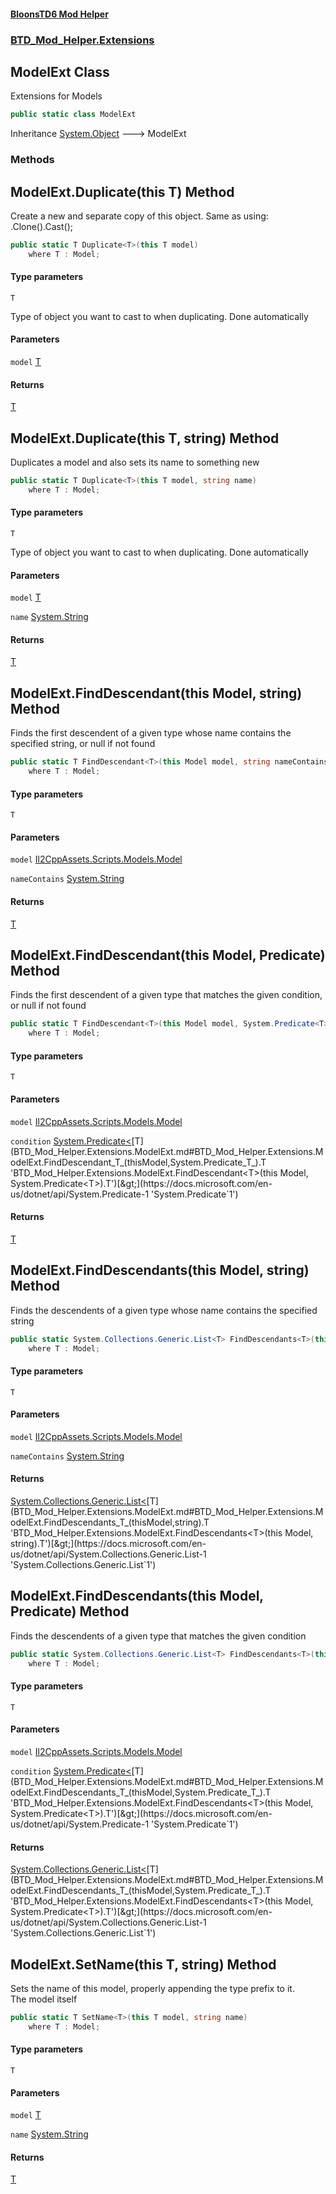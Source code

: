 #### [BloonsTD6 Mod Helper](README.md 'README')
### [BTD_Mod_Helper.Extensions](README.md#BTD_Mod_Helper.Extensions 'BTD_Mod_Helper.Extensions')

## ModelExt Class

Extensions for Models

```csharp
public static class ModelExt
```

Inheritance [System.Object](https://docs.microsoft.com/en-us/dotnet/api/System.Object 'System.Object') &#129106; ModelExt
### Methods

<a name='BTD_Mod_Helper.Extensions.ModelExt.Duplicate_T_(thisT)'></a>

## ModelExt.Duplicate<T>(this T) Method

Create a new and separate copy of this object. Same as using:  .Clone().Cast();

```csharp
public static T Duplicate<T>(this T model)
    where T : Model;
```
#### Type parameters

<a name='BTD_Mod_Helper.Extensions.ModelExt.Duplicate_T_(thisT).T'></a>

`T`

Type of object you want to cast to when duplicating. Done automatically
#### Parameters

<a name='BTD_Mod_Helper.Extensions.ModelExt.Duplicate_T_(thisT).model'></a>

`model` [T](BTD_Mod_Helper.Extensions.ModelExt.md#BTD_Mod_Helper.Extensions.ModelExt.Duplicate_T_(thisT).T 'BTD_Mod_Helper.Extensions.ModelExt.Duplicate<T>(this T).T')

#### Returns
[T](BTD_Mod_Helper.Extensions.ModelExt.md#BTD_Mod_Helper.Extensions.ModelExt.Duplicate_T_(thisT).T 'BTD_Mod_Helper.Extensions.ModelExt.Duplicate<T>(this T).T')

<a name='BTD_Mod_Helper.Extensions.ModelExt.Duplicate_T_(thisT,string)'></a>

## ModelExt.Duplicate<T>(this T, string) Method

Duplicates a model and also sets its name to something new

```csharp
public static T Duplicate<T>(this T model, string name)
    where T : Model;
```
#### Type parameters

<a name='BTD_Mod_Helper.Extensions.ModelExt.Duplicate_T_(thisT,string).T'></a>

`T`

Type of object you want to cast to when duplicating. Done automatically
#### Parameters

<a name='BTD_Mod_Helper.Extensions.ModelExt.Duplicate_T_(thisT,string).model'></a>

`model` [T](BTD_Mod_Helper.Extensions.ModelExt.md#BTD_Mod_Helper.Extensions.ModelExt.Duplicate_T_(thisT,string).T 'BTD_Mod_Helper.Extensions.ModelExt.Duplicate<T>(this T, string).T')

<a name='BTD_Mod_Helper.Extensions.ModelExt.Duplicate_T_(thisT,string).name'></a>

`name` [System.String](https://docs.microsoft.com/en-us/dotnet/api/System.String 'System.String')

#### Returns
[T](BTD_Mod_Helper.Extensions.ModelExt.md#BTD_Mod_Helper.Extensions.ModelExt.Duplicate_T_(thisT,string).T 'BTD_Mod_Helper.Extensions.ModelExt.Duplicate<T>(this T, string).T')

<a name='BTD_Mod_Helper.Extensions.ModelExt.FindDescendant_T_(thisModel,string)'></a>

## ModelExt.FindDescendant<T>(this Model, string) Method

Finds the first descendent of a given type whose name contains the specified string, or null if not found

```csharp
public static T FindDescendant<T>(this Model model, string nameContains)
    where T : Model;
```
#### Type parameters

<a name='BTD_Mod_Helper.Extensions.ModelExt.FindDescendant_T_(thisModel,string).T'></a>

`T`
#### Parameters

<a name='BTD_Mod_Helper.Extensions.ModelExt.FindDescendant_T_(thisModel,string).model'></a>

`model` [Il2CppAssets.Scripts.Models.Model](https://docs.microsoft.com/en-us/dotnet/api/Il2CppAssets.Scripts.Models.Model 'Il2CppAssets.Scripts.Models.Model')

<a name='BTD_Mod_Helper.Extensions.ModelExt.FindDescendant_T_(thisModel,string).nameContains'></a>

`nameContains` [System.String](https://docs.microsoft.com/en-us/dotnet/api/System.String 'System.String')

#### Returns
[T](BTD_Mod_Helper.Extensions.ModelExt.md#BTD_Mod_Helper.Extensions.ModelExt.FindDescendant_T_(thisModel,string).T 'BTD_Mod_Helper.Extensions.ModelExt.FindDescendant<T>(this Model, string).T')

<a name='BTD_Mod_Helper.Extensions.ModelExt.FindDescendant_T_(thisModel,System.Predicate_T_)'></a>

## ModelExt.FindDescendant<T>(this Model, Predicate<T>) Method

Finds the first descendent of a given type that matches the given condition, or null if not found

```csharp
public static T FindDescendant<T>(this Model model, System.Predicate<T> condition)
    where T : Model;
```
#### Type parameters

<a name='BTD_Mod_Helper.Extensions.ModelExt.FindDescendant_T_(thisModel,System.Predicate_T_).T'></a>

`T`
#### Parameters

<a name='BTD_Mod_Helper.Extensions.ModelExt.FindDescendant_T_(thisModel,System.Predicate_T_).model'></a>

`model` [Il2CppAssets.Scripts.Models.Model](https://docs.microsoft.com/en-us/dotnet/api/Il2CppAssets.Scripts.Models.Model 'Il2CppAssets.Scripts.Models.Model')

<a name='BTD_Mod_Helper.Extensions.ModelExt.FindDescendant_T_(thisModel,System.Predicate_T_).condition'></a>

`condition` [System.Predicate&lt;](https://docs.microsoft.com/en-us/dotnet/api/System.Predicate-1 'System.Predicate`1')[T](BTD_Mod_Helper.Extensions.ModelExt.md#BTD_Mod_Helper.Extensions.ModelExt.FindDescendant_T_(thisModel,System.Predicate_T_).T 'BTD_Mod_Helper.Extensions.ModelExt.FindDescendant<T>(this Model, System.Predicate<T>).T')[&gt;](https://docs.microsoft.com/en-us/dotnet/api/System.Predicate-1 'System.Predicate`1')

#### Returns
[T](BTD_Mod_Helper.Extensions.ModelExt.md#BTD_Mod_Helper.Extensions.ModelExt.FindDescendant_T_(thisModel,System.Predicate_T_).T 'BTD_Mod_Helper.Extensions.ModelExt.FindDescendant<T>(this Model, System.Predicate<T>).T')

<a name='BTD_Mod_Helper.Extensions.ModelExt.FindDescendants_T_(thisModel,string)'></a>

## ModelExt.FindDescendants<T>(this Model, string) Method

Finds the descendents of a given type whose name contains the specified string

```csharp
public static System.Collections.Generic.List<T> FindDescendants<T>(this Model model, string nameContains)
    where T : Model;
```
#### Type parameters

<a name='BTD_Mod_Helper.Extensions.ModelExt.FindDescendants_T_(thisModel,string).T'></a>

`T`
#### Parameters

<a name='BTD_Mod_Helper.Extensions.ModelExt.FindDescendants_T_(thisModel,string).model'></a>

`model` [Il2CppAssets.Scripts.Models.Model](https://docs.microsoft.com/en-us/dotnet/api/Il2CppAssets.Scripts.Models.Model 'Il2CppAssets.Scripts.Models.Model')

<a name='BTD_Mod_Helper.Extensions.ModelExt.FindDescendants_T_(thisModel,string).nameContains'></a>

`nameContains` [System.String](https://docs.microsoft.com/en-us/dotnet/api/System.String 'System.String')

#### Returns
[System.Collections.Generic.List&lt;](https://docs.microsoft.com/en-us/dotnet/api/System.Collections.Generic.List-1 'System.Collections.Generic.List`1')[T](BTD_Mod_Helper.Extensions.ModelExt.md#BTD_Mod_Helper.Extensions.ModelExt.FindDescendants_T_(thisModel,string).T 'BTD_Mod_Helper.Extensions.ModelExt.FindDescendants<T>(this Model, string).T')[&gt;](https://docs.microsoft.com/en-us/dotnet/api/System.Collections.Generic.List-1 'System.Collections.Generic.List`1')

<a name='BTD_Mod_Helper.Extensions.ModelExt.FindDescendants_T_(thisModel,System.Predicate_T_)'></a>

## ModelExt.FindDescendants<T>(this Model, Predicate<T>) Method

Finds the descendents of a given type that matches the given condition

```csharp
public static System.Collections.Generic.List<T> FindDescendants<T>(this Model model, System.Predicate<T> condition)
    where T : Model;
```
#### Type parameters

<a name='BTD_Mod_Helper.Extensions.ModelExt.FindDescendants_T_(thisModel,System.Predicate_T_).T'></a>

`T`
#### Parameters

<a name='BTD_Mod_Helper.Extensions.ModelExt.FindDescendants_T_(thisModel,System.Predicate_T_).model'></a>

`model` [Il2CppAssets.Scripts.Models.Model](https://docs.microsoft.com/en-us/dotnet/api/Il2CppAssets.Scripts.Models.Model 'Il2CppAssets.Scripts.Models.Model')

<a name='BTD_Mod_Helper.Extensions.ModelExt.FindDescendants_T_(thisModel,System.Predicate_T_).condition'></a>

`condition` [System.Predicate&lt;](https://docs.microsoft.com/en-us/dotnet/api/System.Predicate-1 'System.Predicate`1')[T](BTD_Mod_Helper.Extensions.ModelExt.md#BTD_Mod_Helper.Extensions.ModelExt.FindDescendants_T_(thisModel,System.Predicate_T_).T 'BTD_Mod_Helper.Extensions.ModelExt.FindDescendants<T>(this Model, System.Predicate<T>).T')[&gt;](https://docs.microsoft.com/en-us/dotnet/api/System.Predicate-1 'System.Predicate`1')

#### Returns
[System.Collections.Generic.List&lt;](https://docs.microsoft.com/en-us/dotnet/api/System.Collections.Generic.List-1 'System.Collections.Generic.List`1')[T](BTD_Mod_Helper.Extensions.ModelExt.md#BTD_Mod_Helper.Extensions.ModelExt.FindDescendants_T_(thisModel,System.Predicate_T_).T 'BTD_Mod_Helper.Extensions.ModelExt.FindDescendants<T>(this Model, System.Predicate<T>).T')[&gt;](https://docs.microsoft.com/en-us/dotnet/api/System.Collections.Generic.List-1 'System.Collections.Generic.List`1')

<a name='BTD_Mod_Helper.Extensions.ModelExt.SetName_T_(thisT,string)'></a>

## ModelExt.SetName<T>(this T, string) Method

Sets the name of this model, properly appending the type prefix to it.  
<returns>The model itself</returns>

```csharp
public static T SetName<T>(this T model, string name)
    where T : Model;
```
#### Type parameters

<a name='BTD_Mod_Helper.Extensions.ModelExt.SetName_T_(thisT,string).T'></a>

`T`
#### Parameters

<a name='BTD_Mod_Helper.Extensions.ModelExt.SetName_T_(thisT,string).model'></a>

`model` [T](BTD_Mod_Helper.Extensions.ModelExt.md#BTD_Mod_Helper.Extensions.ModelExt.SetName_T_(thisT,string).T 'BTD_Mod_Helper.Extensions.ModelExt.SetName<T>(this T, string).T')

<a name='BTD_Mod_Helper.Extensions.ModelExt.SetName_T_(thisT,string).name'></a>

`name` [System.String](https://docs.microsoft.com/en-us/dotnet/api/System.String 'System.String')

#### Returns
[T](BTD_Mod_Helper.Extensions.ModelExt.md#BTD_Mod_Helper.Extensions.ModelExt.SetName_T_(thisT,string).T 'BTD_Mod_Helper.Extensions.ModelExt.SetName<T>(this T, string).T')